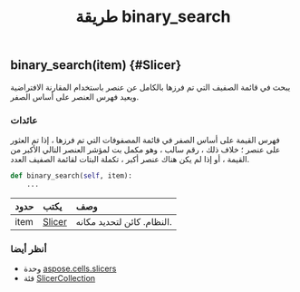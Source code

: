 ﻿---
title: طريقة binary_search
second_title: Aspose.Cells for Python via .NET API المراجع
description:
type: docs
weight: 30
url: /ar/python-net/aspose.cells.slicers/slicercollection/binary_search/
is_root: false
---
##  binary_search(item) {#Slicer}
يبحث في قائمة الصفيف التي تم فرزها بالكامل عن عنصر باستخدام المقارنة الافتراضية ويعيد فهرس العنصر على أساس الصفر.


###  عائدات

فهرس القيمة على أساس الصفر في قائمة المصفوفات التي تم فرزها ، إذا تم العثور على عنصر ؛ خلاف ذلك ، رقم سالب ، وهو مكمل بت لمؤشر العنصر التالي الأكبر من القيمة ، أو إذا لم يكن هناك عنصر أكبر ، تكملة البتات لقائمة الصفيف العدد.


```python
def binary_search(self, item):
    ...
```


| حدود| يكتب| وصف|
| :- | :- | :- |
| item | [Slicer](/cells/ar/python-net/aspose.cells.slicers/slicer) | النظام. كائن لتحديد مكانه.|



###  أنظر أيضا
* وحدة [aspose.cells.slicers](../../)
* فئة [SlicerCollection](/cells/ar/python-net/aspose.cells.slicers/slicercollection)

